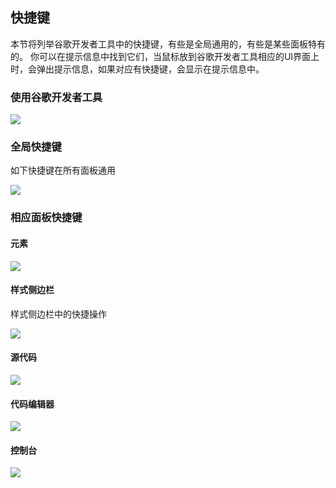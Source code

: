 ## 快捷键
本节将列举谷歌开发者工具中的快捷键，有些是全局通用的，有些是某些面板特有的。
你可以在提示信息中找到它们，当鼠标放到谷歌开发者工具相应的UI界面上时，会弹出提示信息，如果对应有快捷键，会显示在提示信息中。

### 使用谷歌开发者工具

![](http://i1.piimg.com/582863/db9d1e23da777711.png)

### 全局快捷键
如下快捷键在所有面板通用

![](http://p1.bpimg.com/582863/795521b252854d83.png)

### 相应面板快捷键

#### 元素

![](http://p1.bpimg.com/582863/92f33a3aa18beb96.png)

#### 样式侧边栏
样式侧边栏中的快捷操作

![](http://p1.bpimg.com/582863/f064b200560b1015.png)

#### 源代码

![](http://p1.bpimg.com/582863/1f651aea48da8a09.png)

#### 代码编辑器

![](http://p1.bpimg.com/582863/9b92a3607accf5b9.png)

#### 控制台

![](http://p1.bpimg.com/582863/daec1a3c4e70d2d6.png)

